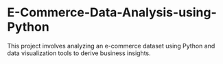 # E-Commerce-Data-Analysis-using-Python
This project involves analyzing an e-commerce dataset using Python and data visualization tools to derive business insights.
